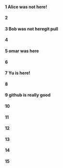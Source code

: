 #### 1 Alice was not here!
#### 2
#### 3 Bob was not heregit pull
#### 4
#### 5 omar was here
#### 6
#### 7 Yu is here!
#### 8
#### 9 github is really good
#### 10
#### 11
#### 12
#### 13
#### 14
#### 15